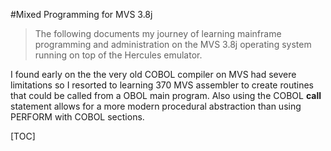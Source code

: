  #Mixed Programming for MVS 3.8j

> The following documents my journey of learning mainframe  programming and administration on the MVS 3.8j operating system running on top of the Hercules emulator. 

I found early on the the very old COBOL compiler on MVS had severe limitations so I resorted to learning 370 MVS assembler to create routines that could be called from a OBOL main program. Also using the COBOL **call** statement allows for a more modern procedural abstraction than using PERFORM with COBOL sections.

[TOC]

